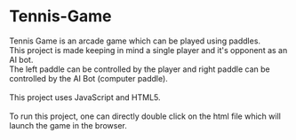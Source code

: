 # Tennis-Game
Tennis Game is an arcade game which can be played using paddles. <br>This project is made keeping in mind a single player and it's opponent as an AI bot. <br>The left paddle can be controlled by the player and right paddle can be controlled by the AI Bot (computer paddle). </br>
<br>This project uses JavaScript and HTML5. </br>
<br>To run this project, one can directly double click on the html file which will launch the game in the browser. </br>
